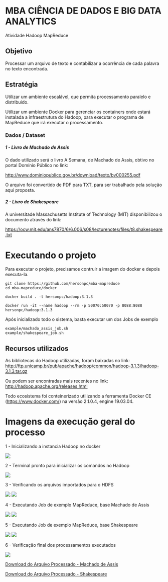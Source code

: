 # MBA CIÊNCIA DE DADOS E BIG DATA ANALYTICS

Atividade Hadoop MapReduce

## Objetivo

Processar um arquivo de texto e contabilizar a ocorrência de cada palavra no texto encontrada.

## Estratégia

Utilizar um ambiente escalável, que permita processamento paralelo e distribuido.

Utilizar um ambiente Docker para gerenciar os containers onde estará instalada a infraestrutura do Hadoop, para executar o programa de MapReduce que irá executar o processamento.

### Dados / Dataset

##### 1 - Livro de Machado de Assis

O dado utilizado será o livro A Semana, de Machado de Assis, obtivo no portal Domínio Público no link:

http://www.dominiopublico.gov.br/download/texto/bv000255.pdf

O arquivo foi convertido de PDF para TXT, para ser trabalhado pela solução aqui proposta.


##### 2 - Livro de Shakespeare

A universitade Massachusetts Institute of Technology (MIT) disponibilizou o documento através do link:

https://ocw.mit.edu/ans7870/6/6.006/s08/lecturenotes/files/t8.shakespeare.txt


# Executando o projeto

Para executar o projeto, precisamos contruir a imagem do docker e depois executa-la.

```
git clone https://github.com/hersonpc/mba-mapreduce
cd mba-mapreduce/docker

docker build . -t hersonpc/hadoop:3.1.3

docker run -it --name hadoop --rm -p 50070:50070 -p 8088:8088 hersonpc/hadoop:3.1.3
```

Após inicializado todo o sistema, basta executar um dos Jobs de exemplo

```
example/machado_assis_job.sh
example/shakespeare_job.sh
```


## Recursos utilizados

As bibliotecas do Hadoop utilizadas, foram baixadas no link:
http://ftp.unicamp.br/pub/apache/hadoop/common/hadoop-3.1.3/hadoop-3.1.3.tar.gz

Ou podem ser encontradas mais recentes no link:
http://hadoop.apache.org/releases.html

Todo ecosistema foi conteinerizado utilizando a ferramenta Docker CE (https://www.docker.com/) na versão 2.1.0.4, engine 19.03.04.


# Imagens da execução geral do processo

1 - Inicializando a instancia Hadoop no docker

![](/docs/001.jpg)

2 - Terminal pronto para inicializar os comandos no Hadoop

![](/docs/002.jpg)

3 - Verificando os arquivos importados para o HDFS

![](/docs/003.jpg)
![](/docs/004.jpg)

4 - Executando Job de exemplo MapReduce, base Machado de Assis

![](/docs/005.jpg)
![](/docs/006.jpg)

5 - Executando Job de exemplo MapReduce, base Shakespeare

![](/docs/007.jpg)
![](/docs/008.jpg)

6 - Verificação final dos processamentos executados

![](/docs/009.jpg)


[Download do Arquivo Processado - Machado de Assis](https://raw.githubusercontent.com/hersonpc/mba-mapreduce/master/docs/machado_assis.contagem_final.txt)  

[Download do Arquivo Processado - Shakespeare](https://raw.githubusercontent.com/hersonpc/mba-mapreduce/master/docs/shakespeare.contagem_final.txt)
